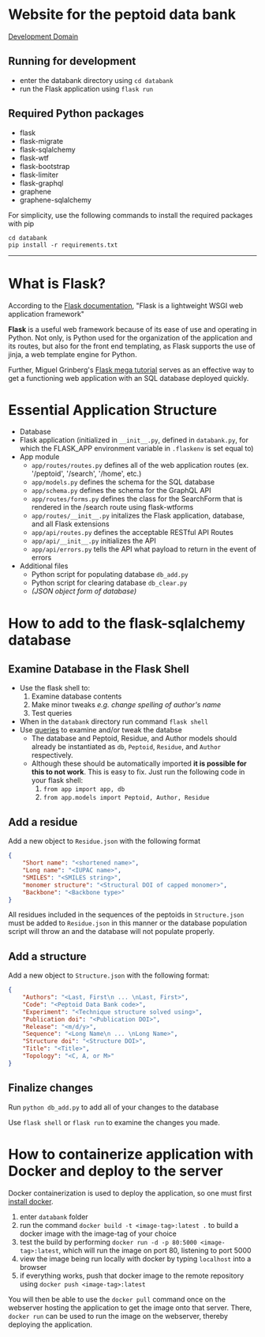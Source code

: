 # Website for the peptoid data bank
<a href = "http://ethan-dev.com/" target="_blank">Development Domain</a>
## Running for development

- enter the databank directory using `cd databank`
- run the Flask application using `flask run`

## Required Python packages
- flask
- flask-migrate
- flask-sqlalchemy
- flask-wtf
- flask-bootstrap
- flask-limiter
- flask-graphql
- graphene
- graphene-sqlalchemy

For simplicity, use the following commands to install the required packages with pip
```shell
cd databank
pip install -r requirements.txt
```
----------------------------------------------------------------------------------------
# What is Flask?
According to the [Flask documentation](https://flask.palletsprojects.com/en/1.1.x/), "Flask is a lightweight WSGI web application framework"

**Flask** is a useful web framework because of its ease of use and operating in Python. Not only, is Python used for the organization of the application and its routes, but also for the front end templating, as Flask supports the use of jinja, a web template engine for Python.

Further, Miguel Grinberg's [Flask mega tutorial](https://blog.miguelgrinberg.com/post/the-flask-mega-tutorial-part-i-hello-world) serves as an effective way to get a functioning web application with an SQL database deployed quickly.
# Essential Application Structure
- Database
- Flask application (initialized in `__init__.py`, defined in `databank.py`, for which the FLASK_APP environment variable in `.flaskenv` is set equal to)
- App module
  - `app/routes/routes.py` defines all of the web application routes (ex. '/peptoid', '/search', '/home', etc.)
  - `app/models.py` defines the schema for the SQL database
  - `app/schema.py` defines the schema for the GraphQL API
  - `app/routes/forms.py` defines the class for the SearchForm that is rendered in the /search route using flask-wtforms
  - `app/routes/__init__.py` initalizes the Flask application, database, and all Flask extensions
  - `app/api/routes.py` defines the acceptable RESTful API Routes
  - `app/api/__init__.py` initializes the API
  - `app/api/errors.py` tells the API what payload to return in the event of errors
- Additional files
    - Python script for populating database `db_add.py`
    - Python script for clearing database `db_clear.py`
    - *(JSON object form of database)*
# How to add to the flask-sqlalchemy database
## Examine Database in the Flask Shell
- Use the flask shell to:
    1. Examine database contents
    2. Make minor tweaks *e.g. change spelling of author's name*
    3. Test queries
- When in the `databank` directory run command `flask shell`
- Use [queries](https://flask-sqlalchemy.palletsprojects.com/en/2.x/queries/#querying-records) to examine and/or tweak the databse
  - The database and Peptoid, Residue, and Author models should already be instantiated as `db`, `Peptoid`, `Residue`, and `Author` respectively.
  - Although these should be automatically imported **it is possible for this to not work**. This is easy to fix. Just run the following code in your flask shell:
    1. `from app import app, db`
    2. `from app.models import Peptoid, Author, Residue`
## Add a residue
Add a new object to `Residue.json` with the following format
```json
{
    "Short name": "<shortened name>",
    "Long name": "<IUPAC name>",
    "SMILES": "<SMILES string>",
    "monomer structure": "<Structural DOI of capped monomer>",
    "Backbone": "<Backbone type>"
}
```
All residues included in the sequences of the peptoids in `Structure.json` must be added to `Residue.json` in this manner or the database population script will throw an and the database will not populate properly.
## Add a structure
Add a new object to `Structure.json` with the following format:
```json
{
    "Authors": "<Last, First\n ... \nLast, First>",
    "Code": "<Peptoid Data Bank code>",
    "Experiment": "<Technique structure solved using>",
    "Publication doi": "<Publication DOI>",
    "Release": "<m/d/y>",
    "Sequence": "<Long Name\n ... \nLong Name>",
    "Structure doi": "<Structure DOI>",
    "Title": "<Title>",
    "Topology": "<C, A, or M>"
}
```
## Finalize changes
Run `python db_add.py` to add all of your changes to the database

Use `flask shell` or `flask run` to examine the changes you made.

# How to containerize application with Docker and deploy to the server
Docker containerization is used to deploy the application, so one must first [install docker](https://docs.docker.com/get-docker/).
1. enter `databank` folder
2. run the command `docker build -t <image-tag>:latest .` to build a docker image with the image-tag of your choice
3. test the build by performing `docker run -d -p 80:5000 <image-tag>:latest`, which will run the image on port 80, listening to port 5000
4. view the image being run locally with docker by typing `localhost` into a browser
5. if everything works, push that docker image to the remote repository using `docker push <image-tag>:latest`

You will then be able to use the `docker pull` command once on the webserver hosting the application to get the image onto that server. There, `docker run` can be used to run the image on the webserver, thereby deploying the application.